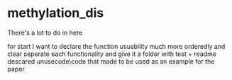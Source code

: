 # methylation_dis
There's a lot to do in here 

for start I want to declare the function usuability much more orderedly and clear 
seperate each functionality and give it a folder with test + readme 
descared unusecode\code that made to be used as an example for the paper 
